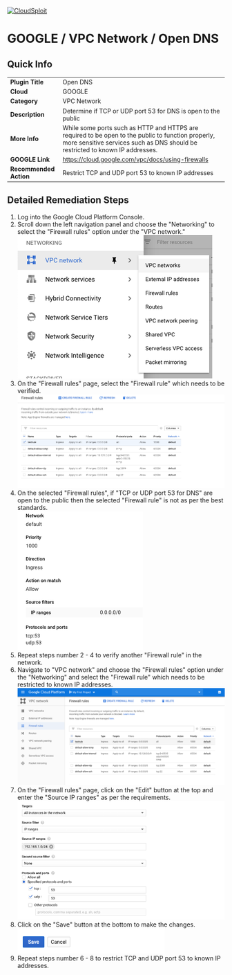 [![CloudSploit](https://cloudsploit.com/img/logo-new-big-text-100.png "CloudSploit")](https://cloudsploit.com)

# GOOGLE / VPC Network / Open DNS

## Quick Info

| | |
|-|-|
| **Plugin Title** | Open DNS |
| **Cloud** | GOOGLE |
| **Category** | VPC Network |
| **Description** | Determine if TCP or UDP port 53 for DNS is open to the public |
| **More Info** | While some ports such as HTTP and HTTPS are required to be open to the public to function properly, more sensitive services such as DNS should be restricted to known IP addresses. |
| **GOOGLE Link** | https://cloud.google.com/vpc/docs/using-firewalls |
| **Recommended Action** | Restrict TCP and UDP port 53 to known IP addresses |

## Detailed Remediation Steps
1. Log into the Google Cloud Platform Console.
2. Scroll down the left navigation panel and choose the "Networking" to select the "Firewall rules" option under the "VPC network."</br> <img src="/resources/google/vpcnetwork/open-dns/step2.png"/>
3. On the "Firewall rules" page, select the "Firewall rule" which needs to be verified. </br> <img src="/resources/google/vpcnetwork/open-dns/step3.png"/>
4. On the selected "Firewall rules", if "TCP or UDP port 53 for DNS" are open to the public then the selected "Firewall rule" is not as per the best standards. </br> <img src="/resources/google/vpcnetwork/open-dns/step4.png"/>
5. Repeat steps number 2 - 4 to verify another "Firewall rule" in the network.</br>
6. Navigate to "VPC network" and choose the "Firewall rules" option under the "Networking" and select the "Firewall rule" which needs to be restricted to known IP addresses.</br> <img src="/resources/google/vpcnetwork/open-dns/step6.png"/>
7. On the "Firewall rules" page, click on the "Edit" button at the top and enter the "Source IP ranges" as per the requirements.</br> <img src="/resources/google/vpcnetwork/open-dns/step7.png"/>
8. Click on the "Save" button at the bottom to make the changes.</br> <img src="/resources/google/vpcnetwork/open-dns/step8.png"/>
9. Repeat steps number 6 - 8 to restrict TCP and UDP port 53 to known IP addresses.</br> 

